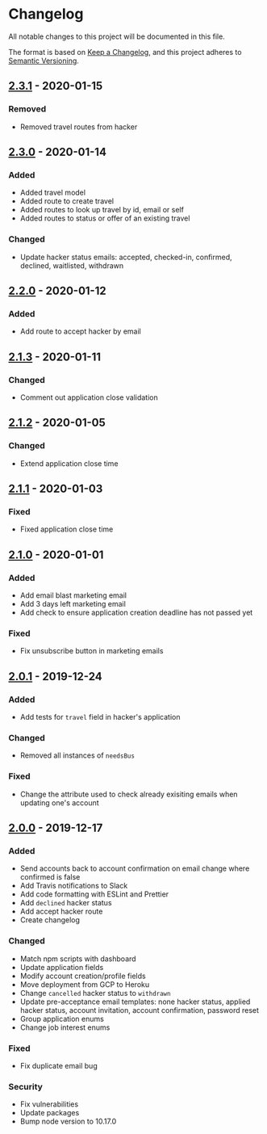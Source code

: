 # Changelog

All notable changes to this project will be documented in this file.

The format is based on [Keep a Changelog](https://keepachangelog.com/en/1.0.0/),
and this project adheres to [Semantic Versioning](https://semver.org/spec/v2.0.0.html).

## [2.3.1](https://github.com/hackmcgill/hackerapi/tree/2.3.1) - 2020-01-15

### Removed

-   Removed travel routes from hacker

## [2.3.0](https://github.com/hackmcgill/hackerapi/tree/2.3.0) - 2020-01-14

### Added

-   Added travel model
-   Added route to create travel
-   Added routes to look up travel by id, email or self
-   Added routes to status or offer of an existing travel

### Changed

-   Update hacker status emails: accepted, checked-in, confirmed, declined, waitlisted, withdrawn

## [2.2.0](https://github.com/hackmcgill/hackerapi/tree/2.2.0) - 2020-01-12

### Added

-   Add route to accept hacker by email

## [2.1.3](https://github.com/hackmcgill/hackerapi/tree/2.1.3) - 2020-01-11

### Changed

-   Comment out application close validation

## [2.1.2](https://github.com/hackmcgill/hackerapi/tree/2.1.2) - 2020-01-05

### Changed

-   Extend application close time

## [2.1.1](https://github.com/hackmcgill/hackerapi/tree/2.1.1) - 2020-01-03

### Fixed

-   Fixed application close time

## [2.1.0](https://github.com/hackmcgill/hackerapi/tree/2.1.0) - 2020-01-01

### Added

-   Add email blast marketing email
-   Add 3 days left marketing email
-   Add check to ensure application creation deadline has not passed yet

### Fixed

-   Fix unsubscribe button in marketing emails

## [2.0.1](https://github.com/hackmcgill/hackerapi/tree/2.0.1) - 2019-12-24

### Added

-   Add tests for `travel` field in hacker's application

### Changed

-   Removed all instances of `needsBus`

### Fixed

-   Change the attribute used to check already exisiting emails when updating one's account

## [2.0.0](https://github.com/hackmcgill/hackerapi/tree/2.0.0) - 2019-12-17

### Added

-   Send accounts back to account confirmation on email change where confirmed is false
-   Add Travis notifications to Slack
-   Add code formatting with ESLint and Prettier
-   Add `declined` hacker status
-   Add accept hacker route
-   Create changelog

### Changed

-   Match npm scripts with dashboard
-   Update application fields
-   Modify account creation/profile fields
-   Move deployment from GCP to Heroku
-   Change `cancelled` hacker status to `withdrawn`
-   Update pre-acceptance email templates: none hacker status, applied hacker status, account invitation, account confirmation, password reset
-   Group application enums
-   Change job interest enums

### Fixed

-   Fix duplicate email bug

### Security

-   Fix vulnerabilities
-   Update packages
-   Bump node version to 10.17.0
